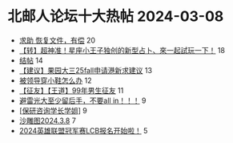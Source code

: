 # 北邮人论坛十大热帖 2024-03-08

- [求助 恢复文件，有偿](https://bbs.byr.cn/article/HardWare/224862) 20
- [【转】超神准！星座小王子独创的新型占卜、來一起試玩一下！](https://bbs.byr.cn/article/Constellations/326533) 18
- [结帖](https://bbs.byr.cn/article/WorkLife/1211765) 14
- [【建议】果园大三25fall申请港新求建议](https://bbs.byr.cn/article/GoAbroad/396477) 13
- [被领导穿小鞋怎么办](https://bbs.byr.cn/article/Talking/6411858) 12
- [【征友】【王道】99年男生征友](https://bbs.byr.cn/article/Friends/2051112) 11
- [避雷光大至少留后手，不要all in！！！](https://bbs.byr.cn/article/Job/2208016) 9
- [[保研咨询学长学姐]](https://bbs.byr.cn/article/AimGraduate/1228443) 9
- [沙雕图2024.3.8](https://bbs.byr.cn/article/Picture/3358997) 7
- [2024英雄联盟冠军赛LCB报名开始啦！](https://bbs.byr.cn/article/LOL/30290) 5


